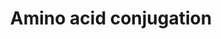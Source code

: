 ---
annotations:
- id: PW:0000011
  parent: classic metabolic pathway
  type: Pathway Ontology
  value: amino acid metabolic pathway
authors:
- Pieter Giesbertz
- Khanspers
- MaintBot
- MartijnVanIersel
- Mkutmon
- IreneHemel
- Evelo
- DeSl
description: 'Xenobiotic compounds containing a carboxylic acid group (-COOH) or an
  aromatic hydroxylamine (-NHOH) group can be substrates for amino acid conjugation.
  (Source: http://reactome.org/content/detail/R-HSA-156587) Amino acid conjugation
  is important in the biotransformation of several xenobiotic carboxylic acids. An
  amide or peptide bond can be formed between the carboxyl group of the xenobiotic
  and the amino group of an amino acid, mainly glycine, taurine or glutamine. (Source:
  Hutt A.J., Caldwell J. Conjugation Reactions In Drug Metabolism; Chapter 10 Amino
  acid conjugation; 1990).'
last-edited: 2019-09-17
ndex: 7dc7e418-8b62-11eb-9e72-0ac135e8bacf
organisms:
- Homo sapiens
redirect_from:
- /index.php/Pathway:WP715
- /instance/WP715
revision: null
schema-jsonld:
- '@context': https://schema.org/
  '@id': https://wikipathways.github.io/pathways/WP715.html
  '@type': Dataset
  creator:
    '@type': Organization
    name: WikiPathways
  description: 'Xenobiotic compounds containing a carboxylic acid group (-COOH) or
    an aromatic hydroxylamine (-NHOH) group can be substrates for amino acid conjugation.
    (Source: http://reactome.org/content/detail/R-HSA-156587) Amino acid conjugation
    is important in the biotransformation of several xenobiotic carboxylic acids.
    An amide or peptide bond can be formed between the carboxyl group of the xenobiotic
    and the amino group of an amino acid, mainly glycine, taurine or glutamine. (Source:
    Hutt A.J., Caldwell J. Conjugation Reactions In Drug Metabolism; Chapter 10 Amino
    acid conjugation; 1990).'
  keywords:
  - ATP
  - Glycine
  - L-Glutamine
  - Phosphate
  - Taurine
  - carboxyl CoA
  - carboxyl amino acid conjugate
  - carboxylic acid
  - carboxylic acid AMP ester
  license: CC0
  name: Amino acid conjugation
seo: CreativeWork
title: Amino acid conjugation
wpid: WP715
---